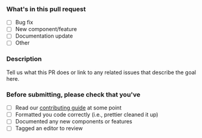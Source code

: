 ### What's in this pull request

- [ ] Bug fix
- [ ] New component/feature
- [ ] Documentation update
- [ ] Other

### Description

Tell us what this PR does or link to any related issues that describe the goal here.

### Before submitting, please check that you've

- [ ] Read our [contributing guide](https://github.com/reuters-graphics/graphics-svelte-components/blob/master/CONTRIBUTING.md) at some point
- [ ] Formatted you code correctly (i.e., prettier cleaned it up)
- [ ] Documented any new components or features
- [ ] Tagged an editor to review
